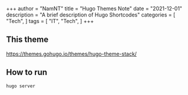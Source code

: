 +++
author = "NamNT"
title = "Hugo Themes Note"
date = "2021-12-01"
description = "A brief description of Hugo Shortcodes"
categories = [
    "Tech",
]
tags = [
    "IT",
    "Tech",
]
+++

## This theme
https://themes.gohugo.io/themes/hugo-theme-stack/

## How to run
```
hugo server
```
